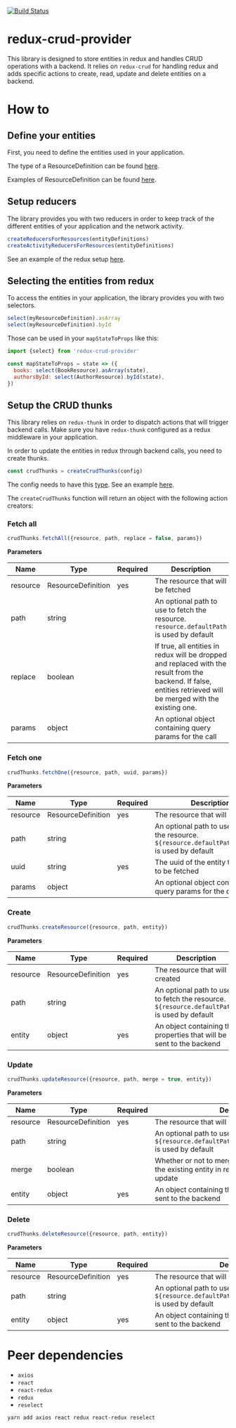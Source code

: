 [![Build Status](https://travis-ci.org/hwaterke/redux-crud-provider.svg?branch=master)](https://travis-ci.org/hwaterke/redux-crud-provider)

# redux-crud-provider

This library is designed to store entities in redux and handles CRUD operations with a backend.
It relies on `redux-crud` for handling redux and adds specific actions to create, read, update and delete entities on a backend.

# How to

## Define your entities

First, you need to define the entities used in your application.

The type of a ResourceDefinition can be found [here](src/types/ResourceDefinition.js).

Examples of ResourceDefinition can be found [here](example/src/resources/resources.js).

## Setup reducers

The library provides you with two reducers in order to keep track of the different entities of your application and the network activity.

```js
createReducersForResources(entityDefinitions)
createActivityReducersForResources(entityDefinitions)
```

See an example of the redux setup [here](example/src/reducers/reducers.js).

## Selecting the entities from redux

To access the entities in your application, the library provides you with two selectors.

```js
select(myResourceDefinition).asArray
select(myResourceDefinition).byId
```

Those can be used in your `mapStateToProps` like this:

```js
import {select} from 'redux-crud-provider'

const mapStateToProps = state => ({
  books: select(BookResource).asArray(state),
  authorsById: select(AuthorResource).byId(state),
})
```

## Setup the CRUD thunks

This library relies on `redux-thunk` in order to dispatch actions that will trigger backend calls.
Make sure you have `redux-thunk` configured as a redux middleware in your application.

In order to update the entities in redux through backend calls, you need to create thunks.

```js
const crudThunks = createCrudThunks(config)
```

The config needs to have this [type](src/thunks/createCrudThunks.js#L14).
See an example [here](example/src/thunks/crudThunks.js).

The `createCrudThunks` function will return an object with the following action creators:

### Fetch all

```js
crudThunks.fetchAll({resource, path, replace = false, params})
```

**Parameters**

| Name     | Type               | Required | Description                                                                                                                                                      |
| -------- | ------------------ | -------- | ---------------------------------------------------------------------------------------------------------------------------------------------------------------- |
| resource | ResourceDefinition | yes      | The resource that will be fetched                                                                                                                                |
| path     | string             |          | An optional path to use to fetch the resource. `resource.defaultPath` is used by default                                                                         |
| replace  | boolean            |          | If true, all entities in redux will be dropped and replaced with the result from the backend. If false, entities retrieved will be merged with the existing one. |
| params   | object             |          | An optional object containing query params for the call                                                                                                          |

### Fetch one

```js
crudThunks.fetchOne({resource, path, uuid, params})
```

**Parameters**

| Name     | Type               | Required | Description                                                                                         |
| -------- | ------------------ | -------- | --------------------------------------------------------------------------------------------------- |
| resource | ResourceDefinition | yes      | The resource that will be fetched                                                                   |
| path     | string             |          | An optional path to use to fetch the resource. `${resource.defaultPath}/${uuid}` is used by default |
| uuid     | string             | yes      | The uuid of the entity that needs to be fetched                                                     |
| params   | object             |          | An optional object containing query params for the call                                             |

### Create

```js
crudThunks.createResource({resource, path, entity})
```

**Parameters**

| Name     | Type               | Required | Description                                                                                 |
| -------- | ------------------ | -------- | ------------------------------------------------------------------------------------------- |
| resource | ResourceDefinition | yes      | The resource that will be created                                                           |
| path     | string             |          | An optional path to use to fetch the resource. `${resource.defaultPath}` is used by default |
| entity   | object             | yes      | An object containing the properties that will be sent to the backend                        |

### Update

```js
crudThunks.updateResource({resource, path, merge = true, entity})
```

**Parameters**

| Name     | Type               | Required | Description                                                                                                         |
| -------- | ------------------ | -------- | ------------------------------------------------------------------------------------------------------------------- |
| resource | ResourceDefinition | yes      | The resource that will be updated                                                                                   |
| path     | string             |          | An optional path to use to fetch the resource. `${resource.defaultPath}/${entity[resource.key]}` is used by default |
| merge    | boolean            |          | Whether or not to merge the `entity` provided with the existing entity in redux for the optimistic update           |
| entity   | object             | yes      | An object containing the properties that will be sent to the backend                                                |

### Delete

```js
crudThunks.deleteResource({resource, path, entity})
```

**Parameters**

| Name     | Type               | Required | Description                                                                                                         |
| -------- | ------------------ | -------- | ------------------------------------------------------------------------------------------------------------------- |
| resource | ResourceDefinition | yes      | The resource that will be deleted                                                                                   |
| path     | string             |          | An optional path to use to fetch the resource. `${resource.defaultPath}/${entity[resource.key]}` is used by default |
| entity   | object             | yes      | An object containing the properties that will be sent to the backend                                                |

# Peer dependencies

- `axios`
- `react`
- `react-redux`
- `redux`
- `reselect`

`yarn add axios react redux react-redux reselect`
